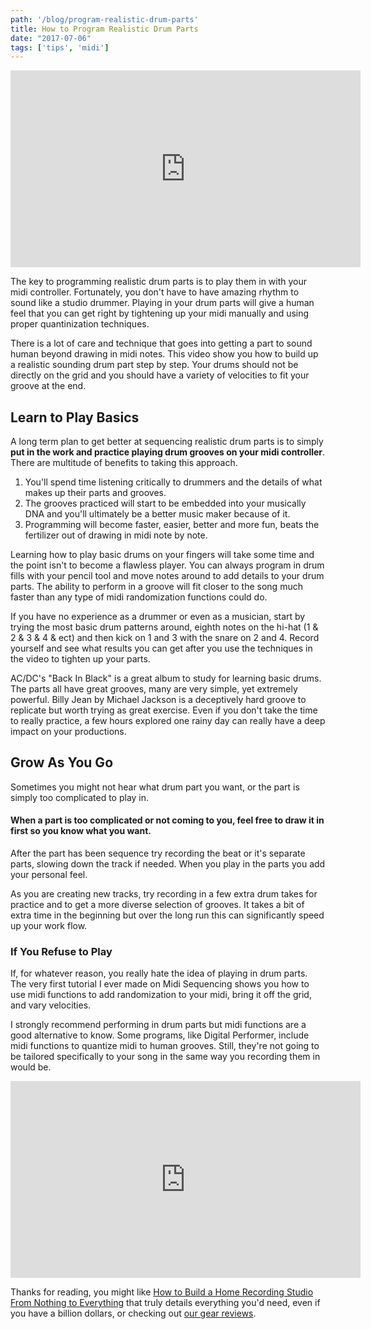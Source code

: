 ```yaml
---
path: '/blog/program-realistic-drum-parts'
title: How to Program Realistic Drum Parts
date: "2017-07-06"
tags: ['tips', 'midi']
---
```

<p ><iframe src="https://www.youtube.com/embed/5wRu8phxn10" width="560" height="315" frameborder="0" allowfullscreen="allowfullscreen"></iframe></p>
The key to programming realistic drum parts is to play them in with your midi controller. Fortunately, you don't have to have amazing rhythm to sound like a studio drummer. Playing in your drum parts will give a human feel that you can get right by tightening up your midi manually and using proper quantinization techniques.

There is a lot of care and technique that goes into getting a part to sound human beyond drawing in midi notes. This video show you how to build up a realistic sounding drum part step by step. Your drums should not be directly on the grid and you should have a variety of velocities to fit your groove at the end.


<h2 >Learn to Play Basics</h2>
A long term plan to get better at sequencing realistic drum parts is to simply <strong>put in the work and practice playing drum grooves on your midi controller</strong>. There are multitude of benefits to taking this approach.
<ol>
 	<li>You'll spend time listening critically to drummers and the details of what makes up their parts and grooves.</li>
 	<li>The grooves practiced will start to be embedded into your musically DNA and you'll ultimately be a better music maker because of it.</li>
 	<li>Programming will become faster, easier, better and more fun, beats the fertilizer out of drawing in midi note by note.</li>
</ol>
Learning how to play basic drums on your fingers will take some time and the point isn't to become a flawless player. You can always program in drum fills with your pencil tool and move notes around to add details to your drum parts. The ability to perform in a groove will fit closer to the song much faster than any type of midi randomization functions could do.

If you have no experience as a drummer or even as a musician, start by trying the most basic drum patterns around, eighth notes on the hi-hat (1 &amp; 2 &amp; 3 &amp; 4 &amp; ect) and then kick on 1 and 3 with the snare on 2 and 4. Record yourself and see what results you can get after you use the techniques in the video to tighten up your parts.

AC/DC's "Back In Black" is a great album to study for learning basic drums. The parts all have great grooves, many are very simple, yet extremely powerful. Billy Jean by Michael Jackson is a deceptively hard groove to replicate but worth trying as great exercise. Even if you don't take the time to really practice, a few hours explored one rainy day can really have a deep impact on your productions.


<h2 >Grow As You Go</h2>
Sometimes you might not hear what drum part you want, or the part is simply too complicated to play in.
<h4>When a part is too complicated or not coming to you, feel free to draw it in first so you know what you want.</h4>
After the part has been sequence try recording the beat or it's separate parts, slowing down the track if needed. When you play in the parts you add your personal feel.

As you are creating new tracks, try recording in a few extra drum takes for practice and to get a more diverse selection of grooves. It takes a bit of extra time in the beginning but over the long run this can significantly speed up your work flow.


<h3 >If You Refuse to Play</h3>
If, for whatever reason, you really hate the idea of playing in drum parts. The very first tutorial I ever made on Midi Sequencing shows you how to use midi functions to add randomization to your midi, bring it off the grid, and vary velocities.

I strongly recommend performing in drum parts but midi functions are a good alternative to know. Some programs, like Digital Performer, include midi functions to quantize midi to human grooves. Still, they're not going to be tailored specifically to your song in the same way you recording them in would be.


<p ><iframe src="https://www.youtube.com/embed/KIQ3yvUSK00" width="560" height="315" frameborder="0" allowfullscreen="allowfullscreen"></iframe></p>


Thanks for reading, you might like <a href="https://www.midisequencing.com/how-to-build-a-home-recording-studio-from-nothing-to-everything/">How to Build a Home Recording Studio From Nothing to Everything</a> that truly details everything you'd need, even if you have a billion dollars, or checking out <a href="https://www.midisequencing.com/gear/">our gear reviews</a>.